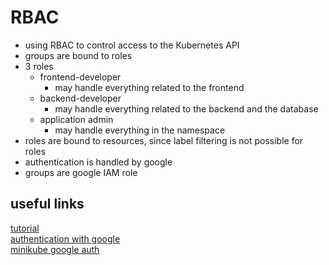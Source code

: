 # RBAC

- using RBAC to control access to the Kubernetes API
- groups are bound to roles
- 3 roles
  - frontend-developer
    - may handle everything related to the frontend
  - backend-developer
    - may handle everything related to the backend and the database
  - application admin
    - may handle everything in the namespace
- roles are bound to resources, since label filtering is not possible for roles
- authentication is handled by google 
- groups are google IAM role

## useful links
[tutorial](https://gcloud.devoteam.com/blog/the-ultimate-security-guide-to-rbac-on-google-kubernetes-engine/)  
[authentication with google](https://cloud.google.com/kubernetes-engine/docs/how-to/api-server-authentication#authenticating_using_oauth)  
[minikube google auth](https://minikube.sigs.k8s.io/docs/handbook/addons/gcp-auth/)